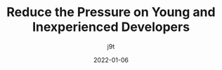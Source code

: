 ---
author: j9t
date: 2022-01-06
permalink: false
tags:
  - career
  - training
target_url: https://meiert.com/en/blog/new-talent/
title: Reduce the Pressure on Young and Inexperienced Developers
---